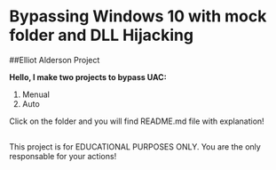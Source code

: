 # Bypassing Windows 10 with mock folder and DLL Hijacking  

##Elliot Alderson Project

**Hello, I make two projects to bypass UAC:**

1. Menual
2. Auto

Click on the folder and you will find README.md file with explanation!

##

This project is for EDUCATIONAL PURPOSES ONLY.
You are the only responsable for your actions!
